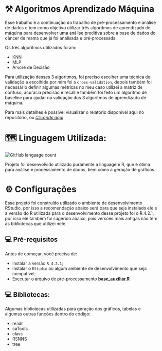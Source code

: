 # ⚒ Algoritmos Aprendizado Máquina

Esse trabalho é a continuação do trabalho de pré-processamento e análise de dados e tem como objetivo utilizar três algoritmos de aprendizado de máquina para desenvolver uma análise preditiva sobre a base de dados do câncer de mama que já foi analisada e pré-processada.

Os três algoritmos utilizados foram: 
* KNN
* MLP
* Árvore de Decisão

Para utilização desses 3 algoritmos, foi preciso escolher uma técnica de validação a escolhida por mim foi a `cross-validation`, depois também foi necessário definir algumas métricas no meu caso utilizei a matriz de confuso, acurácia precisão e recall e também foi feito um algoritmo de baseline para ajudar na validação dos 3 algoritmos de aprendizado de máquina.

Para mais detalhes é possível visualizar o relatório disponível aqui no repositório, ou [*Clicando aqui*](https://github.com/MariaClaraSanchez/Algoritmos-Aprendizado-M-quina/blob/main/relat%C3%B3rio.pdf)<br>

# 🗺️ Linguagem Utilizada:

![GitHub language count](https://img.shields.io/badge/R-276DC3?style=for-the-badge&logo=r&logoColor=white)

Projeto foi desenvolvido utilizado puramente a linguagem R, que é ótima para análise e processamento de dados, bem como a geração de gráficos.

# ⚙️ Configurações
Esse projeto foi construído utilizado o ambiente de desenvolvimento RStudio, por isso a recomendação abaixo será para que seja instalado ele e a versão do R utilizada para o desenvolvimento desse projeto foi o R.4.2.1, por isso ele também foi sugerido abaixo, pois versões mais antigas não tem as bibliotecas que utilizei nele.

## 💻 Pré-requisitos

Antes de começar, você precisa de:

* Instalar a versão `R.4.2.1`;
* Instalar o `RStudio` ou algum ambiente de desenvolvimento que seja compatível;
* Executar o arquivo de pre-processamento [**base_auxiliar.R**](https://github.com/MariaClaraSanchez/Algoritmos-Aprendizado-M-quina/blob/main/base_auxiliar.R)

## 💻 Bibliotecas:

Algumas bibliotecas utilizadas para geração dos gráficos, tabelas e algumas outras funções dentro do código:

* readr 
* caTools
* class
* RSNNS
* tree
